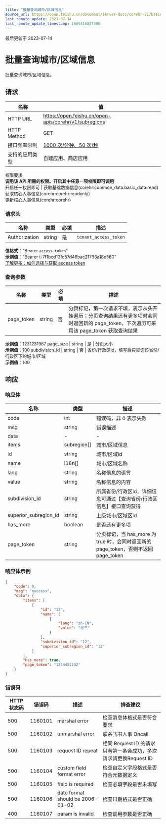 ```yaml
---
title: "批量查询城市/区域信息"
source_url: https://open.feishu.cn/document/server-docs/corehr-v1/basic-infomation/location_data/list-3
last_remote_update: 2023-07-14
last_remote_update_timestamp: 1689316827000
---
```

最后更新于 2023-07-14

# 批量查询城市/区域信息

批量查询城市/区域信息。

## 请求
名称 | 值
---|---
HTTP URL | https://open.feishu.cn/open-apis/corehr/v1/subregions
HTTP Method | GET
接口频率限制 | [1000 次/分钟、50 次/秒](https://open.feishu.cn/document/ukTMukTMukTM/uUzN04SN3QjL1cDN)
支持的应用类型 | 自建应用、商店应用
权限要求  
            **调用该 API 所需的权限。开启其中任意一项权限即可调用**  
            开启任一权限即可 | 获取基础数据信息(corehr:common_data.basic_data:read)  
            获取核心人事信息(corehr:corehr:readonly)  
            更新核心人事信息(corehr:corehr)

### 请求头

名称 | 类型 | 必填 | 描述
--- | --- | --- | ---
Authorization | string | 是 | `tenant_access_token`  
**值格式**："Bearer `access_token`"  
**示例值**："Bearer t-7f1bcd13fc57d46bac21793a18e560"  
[了解更多：如何选择与获取 access token](https://open.feishu.cn/document/uAjLw4CM/ugTN1YjL4UTN24CO1UjN/trouble-shooting/how-to-choose-which-type-of-token-to-use)

### 查询参数

名称 | 类型 | 必填 | 描述
--- | --- | --- | ---
page_token | string | 否 | 分页标记，第一次请求不填，表示从头开始遍历；分页查询结果还有更多项时会同时返回新的 page_token，下次遍历可采用该 page_token 获取查询结果  
**示例值**：1231231987
page_size | string | 是 | 分页大小  
**示例值**：100
subdivision_id | string | 否 | 省份/行政区id，填写后只查询该省份/行政区下的城市/区域  
**示例值**：100

## 响应

### 响应体

名称 | 类型 | 描述
--- | --- | ---
code | int | 错误码，非 0 表示失败
msg | string | 错误描述
data | \- | \-
items | subregion\[\] | 城市/区域信息
id | string | 城市/区域id
name | i18n\[\] | 城市/区域名称
lang | string | 名称信息的语言
value | string | 名称信息的内容
subdivision_id | string | 所属省份/行政区id，详细信息可通过【查询省份/行政区信息】接口查询获得
superior_subregion_id | string | 上级城市/区域区id
has_more | boolean | 是否还有更多项
page_token | string | 分页标记，当 has_more 为 true 时，会同时返回新的 page_token，否则不返回 page_token

### 响应体示例
```json
{
    "code": 0,
    "msg": "success",
    "data": {
        "items": [
            {
                "id": "12",
                "name": [
                    {
                        "lang": "zh-CN",
                        "value": "张三"
                    }
                ],
                "subdivision_id": "12",
                "superior_subregion_id": "12"
            }
        ],
        "has_more": true,
        "page_token": "1234452132"
    }
}
```

### 错误码

HTTP状态码 | 错误码 | 描述 | 排查建议
--- | --- | --- | ---
500 | 1160101 | marshal error | 检查消息体格式是否符合要求
500 | 1160102 | unmarshal error | 联系飞书人事 Oncall
500 | 1160103 | request ID repeat | 相同 Request ID 的请求只有第一条会成功，多次请求请更换Request ID
500 | 1160104 | custom field format error | 检查自定义字段格式是否符合元数据定义
500 | 1160105 | field is required | 检查必填字段是否未填写
500 | 1160106 | date format should be 2006-01-02 | 检查日期格式是否正确
400 | 1160107 | param is invalid | 检查调用参数是否正确
